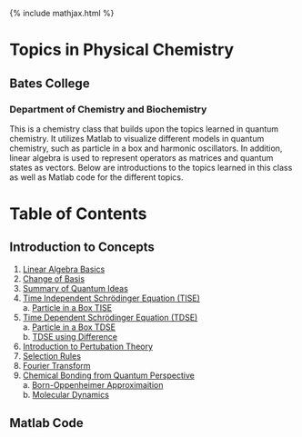 {% include mathjax.html %}

# Topics in Physical Chemistry

## Bates College

### Department of Chemistry and Biochemistry
This is a chemistry class that builds upon the topics learned in quantum chemistry. It utilizes Matlab to visualize different models in quantum chemistry, such as particle in a box and harmonic oscillators. In addition, linear algebra is used to represent operators as matrices and quantum states as vectors. Below are introductions to the topics learned in this class as well as Matlab code for the different topics. 

# Table of Contents

## Introduction to Concepts

1. [Linear Algebra Basics](Linear_Algebra.md)
2. [Change of Basis](Change_Basis.md)
3. [Summary of Quantum Ideas](Quantum_ideas.md)
4. [Time Independent Schrödinger Equation (TISE)](TISE.md)\
      a. [Particle in a Box TISE](PIB.md)
5. [Time Dependent Schrödinger Equation (TDSE)](TDSE.md)\
      a. [Particle in a Box TDSE](PIB_TDSE.md)\
      b. [TDSE using Difference](Class_Mar1.md)
6. [Introduction to Pertubation Theory](Perturb.md)
7. [Selection Rules](Selection_rules.md)
8. [Fourier Transform](fourier_transform.md)
9. [Chemical Bonding from Quantum Perspective](chemical_bonding.md)\
      a. [Born-Oppenheimer Approximaition](BO.md)\
      b. [Molecular Dynamics](molecular_dynamics.md)

## Matlab Code
